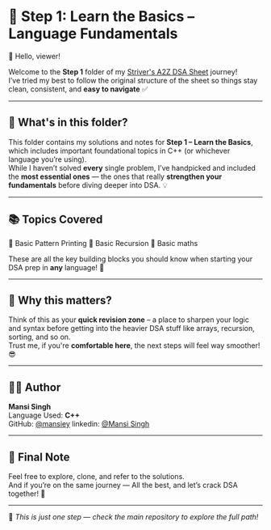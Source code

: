 # 🚀 Step 1: Learn the Basics – Language Fundamentals


👋 Hello, viewer!

Welcome to the **Step 1** folder of my [Striver's A2Z DSA Sheet](https://takeuforward.org/interviews/strivers-dsa-sheet-top-coding-interview-problems/) journey!  
I’ve tried my best to follow the original structure of the sheet so things stay clean, consistent, and **easy to navigate** ✅

---

## 🧭 What's in this folder?

This folder contains my solutions and notes for **Step 1 – Learn the Basics**, which includes important foundational topics in C++ (or whichever language you’re using).  
While I haven’t solved **every** single problem, I’ve handpicked and included the **most essential ones** — the ones that really **strengthen your fundamentals** before diving deeper into DSA. 💡

---

## 📚 Topics Covered

🔹 Basic Pattern Printing
🔹 Basic Recursion 
🔹 Basic maths  

These are all the key building blocks you should know when starting your DSA prep in **any** language! 🔧

---

## 🧠 Why this matters?

Think of this as your **quick revision zone** – a place to sharpen your logic and syntax before getting into the heavier DSA stuff like arrays, recursion, sorting, and so on.  
Trust me, if you're **comfortable here**, the next steps will feel way smoother! 😎

---

## 👩‍💻 Author

**Mansi Singh**  
Language Used: **C++**  
GitHub: [@mansiey](https://github.com/mansiey)
linkedin: [@Mansi Singh](https://www.linkedin.com/in/mansi-singh-774647376/)


---

## 💌 Final Note

Feel free to explore, clone, and refer to the solutions.  
And if you’re on the same journey — All the best, and let’s crack DSA together! 💪

---
📁 *This is just one step — check the main repository to explore the full path!*
